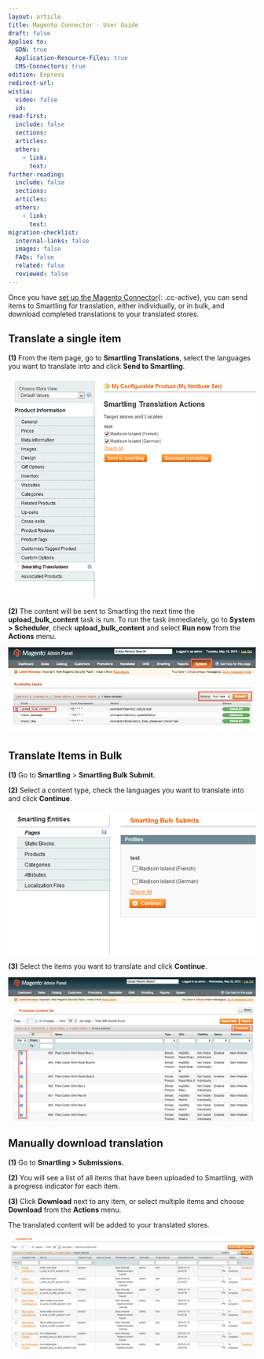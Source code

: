```yaml
---
layout: article
title: Magento Connector - User Guide
draft: false
Applies to:
  GDN: true
  Application-Resource-Files: true
  CMS-Connectors: true
edition: Express
redirect-url:
wistia:
  video: false
  id:
read-first:
  include: false
  sections:
  articles:
  others:
    - link:
      text:
further-reading:
  include: false
  sections:
  articles:
  others:
    - link:
      text:
migration-checklist:
  internal-links: false
  images: false
  FAQs: false
  related: false
  reviewed: false
---
```



Once you have [set up the Magento Connector](){: .cc-active}, you can send items to Smartling for translation, either individually, or in bulk, and download completed translations to your translated stores.

## Translate a single item

**(1)**&nbsp;From the item page, go to **Smartling Translations**, select the languages you want to translate into and click **Send to Smartling**.

![](/uploads/versions/image02-1---x----682-609x---.png)

**(2)** The content will be sent to Smartling the next time the **upload_bulk_content** task is run. To run the task immediately, go to **System &gt; Scheduler**, check **upload_bulk_content** and select **Run now** from the **Actions** menu.

![](/uploads/versions/image04-1---x----944-330x---.png)

## Translate Items in Bulk

**(1)** Go to **Smartling** &gt; **Smartling Bulk Submit**.

**(2)** Select a content type, check the languages you want to translate into and click **Continue**.

![](/uploads/versions/image00-1---x----586-341x---.png)

**(3)** Select the items you want to translate and click **Continue**.

![](/uploads/versions/image03-1---x----1059-616x---.png)

## Manually download translation

**(1)** Go to **Smartling &gt; Submissions.**

**(2)** You will see a list of all items that have been uploaded to Smartling, with a progress indicator for each item.

**(3)** Click **Download** next to any item, or select multiple items and choose **Download** from the **Actions** menu.

The translated content will be added to your translated stores.

![](/uploads/versions/image01-2---x----1331-617x---.png)